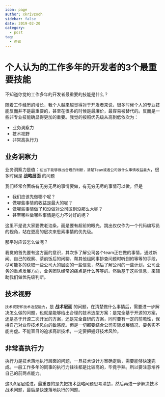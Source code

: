 ```yaml
---
icon: page
author: xkrivzooh
sidebar: false
date: 2019-02-20
category:
  - post
tag:
  - 杂谈
---
```


# 个人认为的工作多年的开发者的3个最重要技能

不知道你觉的工作多年的开发者最重要的技能是什么？

随着工作经历的增长，我个人越来越觉得对于开发者来说，很多时候个人的专业技能反而并不是最重要的，甚至在很多的时候是最廉价，最容易被替代的。反而是一些非专业技能确显得更加的重要。我觉的按照优先级从高到低依次为：

- 业务洞察力
- 技术视野
- 非常高执行力

## 业务洞察力

业务洞察力是值：`在当下能够做出合理的判断，清楚Team或者公司做什么事情收益最大`，很多时候是 **战略层面** 的问题

我们经常会面临有无穷无尽的事情要做，有无穷无尽的事情可以做，但是

- 我们应该先做哪个呢？
- 做哪些事情的收益是最大的呢？
- 做哪些事情做了和没做对公司区别没那么大呢？
- 甚至哪些做哪些事情是吃力不讨好的呢？

这里不是说大家要做老油条，而是要有超前的眼光，跳出仅仅作为一个代码编写员的视角，站在更高的层次来思索事情的优先级。

那平时应该怎么做呢？

我觉的首先要有这方面的意识，其次多了解公司各个team正在做的事情，通过新闻、自己的观察、茶前饭后的闲聊、帮其他组同事排查问题时听到的等等的手段，尽可能多的获取一些公司大的层面的一些信息，然后了解公司的一些计划，公司业务的重点发展方向，业务团队经常的痛点是什么等等的。然后基于这些信息，来辅助我们做优先级判断。

## 技术视野

`技术视野即技术选型能力`，是 **战术层面** 的问题，在清楚做什么事情后，需要进一步解决怎么做的问题，也就是能够给出合理的技术选型方案：是完全基于开源的方案，还是基于开源二次开发的方案，还是完全自研的方案，同时要有一定的前瞻性，保持自己对业界技术风向的敏感度。但是一切都要结合公司实际发展情况，要务实不能务虚。不能盲目的追求高新技术，一定要把握好技术风险。

## 非常高执行力

执行力是技术落地执行层面的问题，一旦技术设计方案确定后，需要能够快速完成。一般工作多年的同事的执行力往往都是比较高的，毕竟手熟。所以要注意培养自己的前两点能力。

这3点层层递进，最重要的是先把技术战略问题思考清楚，然后再进一步解决技术战术问题，最后是快速落地执行的问题。

<!-- @include: ../scaffolds/post_footer.md -->
